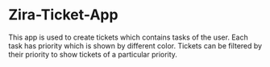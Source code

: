 # Zira-Ticket-App

This app is used to create tickets which contains tasks of the user. Each task has priority which is shown by different color. Tickets can be filtered by their priority to show tickets of a particular priority. 
